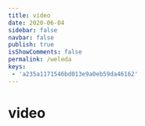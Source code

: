 ```yaml
---
title: video
date: 2020-06-04
sidebar: false
navbar: false
publish: true
isShowComments: false
permalink: /weleda
keys:
 - 'a235a1171546bd013e9a0eb59da46162'
---
```


# video

<template>
    <div id="app">
        <div class="container">
            <my-video :sources="video.sources" :options="video.options"></my-video>
            <my-video :sources="video1.sources" :options="video1.options"></my-video>
        </div>
    </div>
</template>

<script>
import myVideo from 'vue-video'
export default {
    data () {
        return {
            video: {
                sources: [{
                    src: '/images/video.mp4',
                    type: 'video/mp4'
                }],
                options: {
                    autoplay: true,
                    volume: 0.1,
                }
            },
            video1: {
                sources: [{
                    src: '/images/video1.mp4',
                    type: 'video/mp4'
                }],
                options: {
                    autoplay: false,
                    volume: 0.1,
                }
            }
        }
    },
    components: {
        myVideo
    }
}
</script>